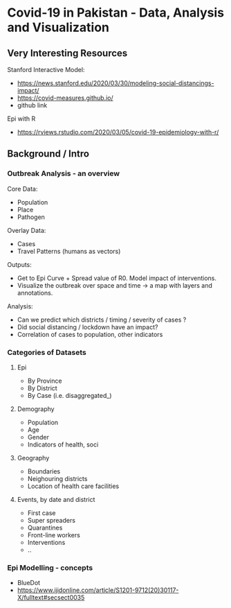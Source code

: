 # Covid-19 in Pakistan - Data, Analysis and Visualization

## Very Interesting Resources

Stanford Interactive Model: 
- https://news.stanford.edu/2020/03/30/modeling-social-distancings-impact/
- https://covid-measures.github.io/ 
- github link 

Epi with R
- https://rviews.rstudio.com/2020/03/05/covid-19-epidemiology-with-r/ 


## Background / Intro 

### Outbreak Analysis - an overview

Core Data: 
- Population
- Place
- Pathogen

Overlay Data: 
- Cases 
- Travel Patterns (humans as vectors) 

Outputs: 
- Get to Epi Curve + Spread value of R0. Model impact of interventions. 
- Visualize the outbreak over space and time -> a map with layers and annotations. 

Analysis: 
- Can we predict which districts / timing / severity of cases ? 
- Did social distancing / lockdown have an impact? 
- Correlation of cases to population, other indicators 


### Categories of Datasets

1. Epi
    - By Province 
    - By District 
    - By Case (i.e. disaggregated_) 
    
2. Demography
    - Population
    - Age
    - Gender 
    - Indicators of health, soci

3. Geography
    - Boundaries
    - Neighouring districts
    - Location of health care facilities 

4. Events, by date and district 
    - First case
    - Super spreaders
    - Quarantines 
    - Front-line workers 
    - Interventions
    - .. 

### Epi Modelling - concepts

- BlueDot
- https://www.ijidonline.com/article/S1201-9712(20)30117-X/fulltext#secsect0035
